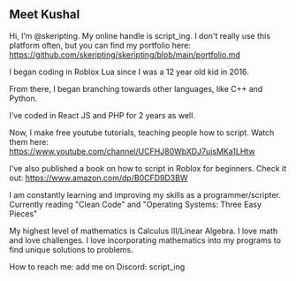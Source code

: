 ## Meet Kushal
Hi, I’m @skeripting. My online handle is script_ing. I don't really use this platform often, but you can find my portfolio here: https://github.com/skeripting/skeripting/blob/main/portfolio.md

I began coding in Roblox Lua since I was a 12 year old kid in 2016.

From there, I began branching towards other languages, like C++ and Python.

I’ve coded in React JS and PHP for 2 years as well.

Now, I make free youtube tutorials, teaching people how to script. Watch them here: https://www.youtube.com/channel/UCFHJ80WbXDJ7ujsMKa1LHtw

I've also published a book on how to script in Roblox for beginners. Check it out: https://www.amazon.com/dp/B0CFD9D3BW

I am constantly learning and improving my skills as a programmer/scripter. Currently reading "Clean Code" and "Operating Systems: Three Easy Pieces"

My highest level of mathematics is Calculus III/Linear Algebra. I love math and love challenges. I love incorporating mathematics into my programs to find unique solutions to problems.

How to reach me: add me on Discord: script_ing

<!---
skeripting/skeripting is a ✨ special ✨ repository because its `README.md` (this file) appears on your GitHub profile.
You can click the Preview link to take a look at your changes.
--->
